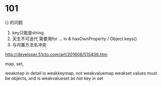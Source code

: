 # 101

{} 的问题

1. key只能是string
2. 天生不可迭代
需要用for ... in & hasOwnProperty / Object.keys()
3. 与内置方法名冲突

http://developer.51cto.com/art/201608/515436.htm

map, set,

weakmap in detail is weakkeymap, not weakvaluemap
weakset values must be objects, and is weakvalueset as not key in set